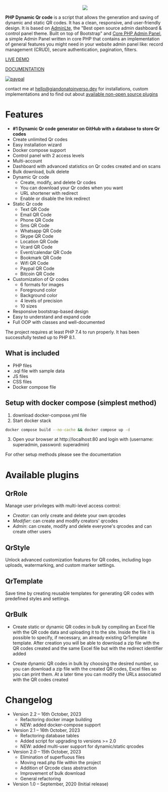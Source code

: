 <p align="center"><img src="https://www.giandonatoinverso.it/qrcode/dist/img/DynamicQRCode_Original.png"></p>

**PHP Dynamic Qr code** is a script that allows the generation and saving of dynamic and static QR codes. It has a clean, responsive, and user-friendly design. It is based on [AdminLte](https://adminlte.io/), the "Best open source admin dashboard & control panel theme. Built on top of Bootstrap" and [Core PHP Admin Panel](https://github.com/chetans9/core-php-admin-panel), a simple Admin Panel written in core PHP that contains an implementation of general features you might need in your website admin panel like: record management (CRUD), secure authentication, pagination, filters.

[LIVE DEMO](https://giandonatoinverso.it/qrcode)

[DOCUMENTATION](https://giandonatoinverso.it/qrcode/documentation)

[![paypal](https://www.paypalobjects.com/en_US/i/btn/btn_donateCC_LG.gif)](https://www.paypal.com/cgi-bin/webscr?cmd=_s-xclick&hosted_button_id=UEYVHYZYCGYYN)

contact me at hello@giandonatoinverso.dev for installations, custom implementations and to find out about [available non-open source plugins](#available-plugins)

# Features

- **#1 Dynamic Qr code generator on GitHub with a database to store Qr codes**
- Create unlimited Qr codes
- Easy installation wizard
- Docker compose support
- Control panel with 2 access levels
- Multi-account 
- Dashboard with advanced statistics on Qr codes created and on scans
- Bulk download, bulk delete
- Dynamic Qr code
    - Create, modify, and delete Qr codes
    - You can download your Qr codes when you want
    - URL shortener with redirect
    - Enable or disable the link redirect
- Static Qr code
    - Text QR Code
    - Email QR Code
    - Phone QR Code
    - Sms QR Code
    - Whatsapp QR Code
    - Skype QR Code
    - Location QR Code
    - Vcard QR Code
    - Event/calendar QR Code
    - Bookmark QR Code
    - Wifi QR Code
    - Paypal QR Code
    - Bitcoin QR Code
- Customization of Qr codes
    - 6 formats for images
    - Foreground color
    - Background color
    - 4 levels of precision
    - 10 sizes
- Responsive bootstrap-based design
- Easy to understand and expand code
- Full OOP with classes and well-documented

The project requires at least PHP 7.4 to run properly. It has been successfully tested up to PHP 8.1.

## What is included

- PHP files
- .sql file with sample data
- JS files
- CSS files
- Docker compose file

## Setup with docker compose (simplest method)
1. download docker-compose.yml file
2. Start docker stack
```bash
docker compose build --no-cache && docker compose up -d
```
3. Open your browser at http://localhost:80 and login with (username: superadmin, password: superadmin)

For other setup methods please see the documentation

# Available plugins

## QrRole

Manage user privileges with multi-level access control:

- *Creator*: can only create and delete your own qrcodes
- *Modifier*: can create and modify creators' qrcodes
- *Admin*: can create, modify and delete everyone's qrcodes and can create other users

## QrStyle
Unlock advanced customization features for QR codes, including logo uploads, watermarking, and custom marker settings.

## QrTemplate
Save time by creating reusable templates for generating QR codes with predefined styles and settings.

## QrBulk

- Create static or dynamic QR codes in bulk by compiling an Excel file with the QR code data and uploading it to the site. Inside the file it is possible to specify, if necessary, an already existing QrTemplate template. After creation you will be able to download a zip file with the QR codes created and the same Excel file but with the redirect identifier added

- Create dynamic QR codes in bulk by choosing the desired number, so you can download a zip file with the created QR codes, Excel files so you can print them. At a later time you can modify the URLs associated with the QR codes created

# Changelog

- Version 2.2 – 16th October, 2023
    - Refactoring docker image building
    - NEW: added docker-compose support
- Version 2.1 – 16th October, 2023
    - Refactoring database tables
    - Added script for upgrading to versions >= 2.0
    - NEW: added multi-user support for dynamic/static qrcodes
- Version 2.0 – 15th October, 2023
    - Elimination of superfluous files
    - Moving read.php file within the project
    - Addition of Qrcode class abstraction
    - Improvement of bulk download
    - General refactoring
- Version 1.0 – September, 2020 (Initial release)

